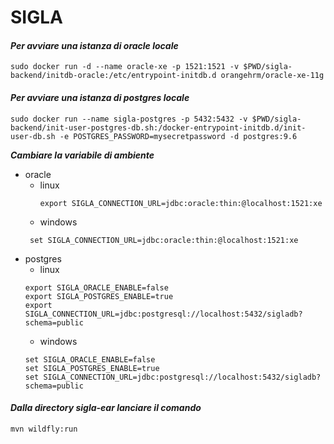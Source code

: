 SIGLA
===
#### _Per avviare una istanza di oracle locale_ 
```
sudo docker run -d --name oracle-xe -p 1521:1521 -v $PWD/sigla-backend/initdb-oracle:/etc/entrypoint-initdb.d orangehrm/oracle-xe-11g
```
#### _Per avviare una istanza di postgres locale_
```
sudo docker run --name sigla-postgres -p 5432:5432 -v $PWD/sigla-backend/init-user-postgres-db.sh:/docker-entrypoint-initdb.d/init-user-db.sh -e POSTGRES_PASSWORD=mysecretpassword -d postgres:9.6
```

**_Cambiare la variabile di ambiente_**
   * oracle
      * linux 
        ```
        export SIGLA_CONNECTION_URL=jdbc:oracle:thin:@localhost:1521:xe
        ```
      * windows
       ```
        set SIGLA_CONNECTION_URL=jdbc:oracle:thin:@localhost:1521:xe

   * postgres
      * linux 
       ```
       export SIGLA_ORACLE_ENABLE=false
       export SIGLA_POSTGRES_ENABLE=true
       export SIGLA_CONNECTION_URL=jdbc:postgresql://localhost:5432/sigladb?schema=public
       ```
      * windows
       ```
       set SIGLA_ORACLE_ENABLE=false
       set SIGLA_POSTGRES_ENABLE=true
       set SIGLA_CONNECTION_URL=jdbc:postgresql://localhost:5432/sigladb?schema=public
       ```
    
#### _Dalla directory sigla-ear lanciare il comando_
```
mvn wildfly:run
```